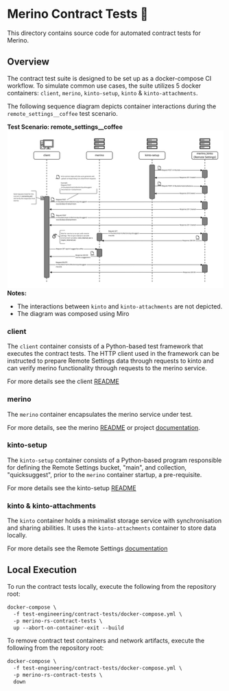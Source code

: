 # Merino Contract Tests 🤖

This directory contains source code for automated contract tests for Merino.

## Overview

The contract test suite is designed to be set up as a docker-compose CI workflow.
To simulate common use cases, the suite utilizes 5 docker containers: `client`,
`merino`, `kinto-setup`, `kinto` & `kinto-attachments`.

The following sequence diagram depicts container interactions during the
`remote_settings__coffee` test scenario.

**Test Scenario: remote_settings__coffee**
![Sequence diagram of the integration tests][sequence_diagram]
**Notes:**
* The interactions between `kinto` and `kinto-attachments` are not depicted.
* The diagram was composed using Miro

### client

The `client` container consists of a Python-based test framework that executes the
contract tests. The HTTP client used in the framework can be instructed to prepare
Remote Settings data through requests to kinto and can verify merino functionality
through requests to the merino service.

For more details see the client [README][client_readme]

### merino

The `merino` container encapsulates the merino service under test.

For more details, see the merino [README][merino_readme] or project
[documentation][merino_docs].

### kinto-setup

The `kinto-setup` container consists of a Python-based program responsible for
defining the Remote Settings bucket, "main", and collection, "quicksuggest", prior
to the `merino` container startup, a pre-requisite.

For more details see the kinto-setup [README][kinto_setup_readme]

### kinto & kinto-attachments

The `kinto` container holds a minimalist storage service with synchronisation and
sharing abilities. It uses the `kinto-attachments` container to store data locally.

For more details see the Remote Settings [documentation][kinto_docs]

## Local Execution

To run the contract tests locally, execute the following from the repository root:

```shell
docker-compose \
  -f test-engineering/contract-tests/docker-compose.yml \
  -p merino-rs-contract-tests \
  up --abort-on-container-exit --build
```

To remove contract test containers and network artifacts, execute the following from
the repository root:

```shell
docker-compose \
  -f test-engineering/contract-tests/docker-compose.yml \
  -p merino-rs-contract-tests \
  down
```

[client_readme]: ./client/README.md
[kinto_docs]: https://remote-settings.readthedocs.io/en/latest/
[kinto_setup_readme]: ./kinto-setup/README.md
[merino_docs]: ../../docs/SUMMARY.md
[merino_readme]: ../../README.md
[sequence_diagram]: sequence_diagram.jpg
